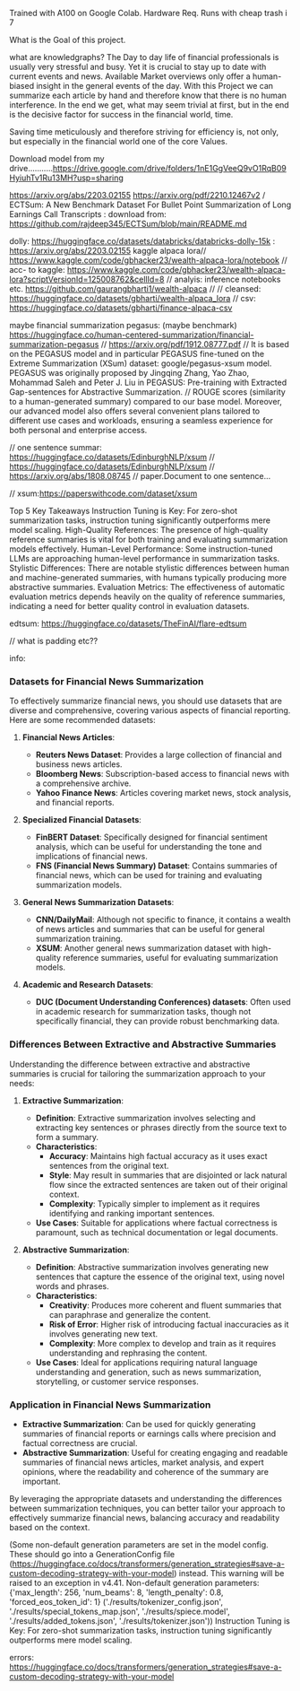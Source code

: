 
Trained with A100 on Google Colab.
Hardware Req.
Runs with cheap trash i 7


What is the Goal of this project.




 what are knowledgraphs?
The Day to day life of financial professionals is usually very stressful and busy. Yet it is crucial to stay up to date with current events and news. Available Market overviews only offer a human-biased insight in the general events of the day. With this Project we can summarize each article by hand and therefore know that there is no human interference. In the end we get, what may seem trivial at first, but in the end is the decisive factor for success in the financial world, time.

Saving time meticulously and therefore striving for efficiency is, not only, but especially in the financial world one of the core Values.

Download model from my drive...........https://drive.google.com/drive/folders/1nE1GgVeeQ9vO1RqB09HyiuhTv1Ru13MH?usp=sharing

https://arxiv.org/abs/2203.02155
https://arxiv.org/pdf/2210.12467v2 / ECTSum: A New Benchmark Dataset For Bullet Point Summarization of
Long Earnings Call Transcripts : download from: https://github.com/rajdeep345/ECTSum/blob/main/README.md


dolly: https://huggingface.co/datasets/databricks/databricks-dolly-15k : https://arxiv.org/abs/2203.02155
kaggle alpaca lora// https://www.kaggle.com/code/gbhacker23/wealth-alpaca-lora/notebook // acc- to kaggle: https://www.kaggle.com/code/gbhacker23/wealth-alpaca-lora?scriptVersionId=125008762&cellId=8 // analyis: inference notebooks etc. https://github.com/gaurangbharti1/wealth-alpaca // // cleansed: https://huggingface.co/datasets/gbharti/wealth-alpaca_lora   // csv: https://huggingface.co/datasets/gbharti/finance-alpaca-csv


maybe financial summarization pegasus: (maybe benchmark) https://huggingface.co/human-centered-summarization/financial-summarization-pegasus // https://arxiv.org/pdf/1912.08777.pdf // It is based on the PEGASUS model and in particular PEGASUS fine-tuned on the Extreme Summarization (XSum) dataset: google/pegasus-xsum model. PEGASUS was originally proposed by Jingqing Zhang, Yao Zhao, Mohammad Saleh and Peter J. Liu in PEGASUS: Pre-training with Extracted Gap-sentences for Abstractive Summarization. //  ROUGE scores (similarity to a human-generated summary) compared to our base model. Moreover, our advanced model also offers several convenient plans tailored to different use cases and workloads, ensuring a seamless experience for both personal and enterprise access.

// one sentence summar: https://huggingface.co/datasets/EdinburghNLP/xsum // https://huggingface.co/datasets/EdinburghNLP/xsum // https://arxiv.org/abs/1808.08745 // paper.Document to one sentence...

// xsum:https://paperswithcode.com/dataset/xsum



Top 5 Key Takeaways
Instruction Tuning is Key: For zero-shot summarization tasks, instruction tuning significantly outperforms mere model scaling.
High-Quality References: The presence of high-quality reference summaries is vital for both training and evaluating summarization models effectively.
Human-Level Performance: Some instruction-tuned LLMs are approaching human-level performance in summarization tasks.
Stylistic Differences: There are notable stylistic differences between human and machine-generated summaries, with humans typically producing more abstractive summaries.
Evaluation Metrics: The effectiveness of automatic evaluation metrics depends heavily on the quality of reference summaries, indicating a need for better quality control in evaluation datasets.

edtsum: https://huggingface.co/datasets/TheFinAI/flare-edtsum


// what is padding etc??


info: 
### Datasets for Financial News Summarization

To effectively summarize financial news, you should use datasets that are diverse and comprehensive, covering various aspects of financial reporting. Here are some recommended datasets:

1. **Financial News Articles**:
   - **Reuters News Dataset**: Provides a large collection of financial and business news articles.
   - **Bloomberg News**: Subscription-based access to financial news with a comprehensive archive.
   - **Yahoo Finance News**: Articles covering market news, stock analysis, and financial reports.
   
2. **Specialized Financial Datasets**:
   - **FinBERT Dataset**: Specifically designed for financial sentiment analysis, which can be useful for understanding the tone and implications of financial news.
   - **FNS (Financial News Summary) Dataset**: Contains summaries of financial news, which can be used for training and evaluating summarization models.
   
3. **General News Summarization Datasets**:
   - **CNN/DailyMail**: Although not specific to finance, it contains a wealth of news articles and summaries that can be useful for general summarization training.
   - **XSUM**: Another general news summarization dataset with high-quality reference summaries, useful for evaluating summarization models.

4. **Academic and Research Datasets**:
   - **DUC (Document Understanding Conferences) datasets**: Often used in academic research for summarization tasks, though not specifically financial, they can provide robust benchmarking data.

### Differences Between Extractive and Abstractive Summaries

Understanding the difference between extractive and abstractive summaries is crucial for tailoring the summarization approach to your needs:

1. **Extractive Summarization**:
   - **Definition**: Extractive summarization involves selecting and extracting key sentences or phrases directly from the source text to form a summary.
   - **Characteristics**:
     - **Accuracy**: Maintains high factual accuracy as it uses exact sentences from the original text.
     - **Style**: May result in summaries that are disjointed or lack natural flow since the extracted sentences are taken out of their original context.
     - **Complexity**: Typically simpler to implement as it requires identifying and ranking important sentences.
   - **Use Cases**: Suitable for applications where factual correctness is paramount, such as technical documentation or legal documents.
   
2. **Abstractive Summarization**:
   - **Definition**: Abstractive summarization involves generating new sentences that capture the essence of the original text, using novel words and phrases.
   - **Characteristics**:
     - **Creativity**: Produces more coherent and fluent summaries that can paraphrase and generalize the content.
     - **Risk of Error**: Higher risk of introducing factual inaccuracies as it involves generating new text.
     - **Complexity**: More complex to develop and train as it requires understanding and rephrasing the content.
   - **Use Cases**: Ideal for applications requiring natural language understanding and generation, such as news summarization, storytelling, or customer service responses.

### Application in Financial News Summarization

- **Extractive Summarization**: Can be used for quickly generating summaries of financial reports or earnings calls where precision and factual correctness are crucial.
- **Abstractive Summarization**: Useful for creating engaging and readable summaries of financial news articles, market analysis, and expert opinions, where the readability and coherence of the summary are important.

By leveraging the appropriate datasets and understanding the differences between summarization techniques, you can better tailor your approach to effectively summarize financial news, balancing accuracy and readability based on the context.


(Some non-default generation parameters are set in the model config. These should go into a GenerationConfig file (https://huggingface.co/docs/transformers/generation_strategies#save-a-custom-decoding-strategy-with-your-model) instead. This warning will be raised to an exception in v4.41.
Non-default generation parameters: {'max_length': 256, 'num_beams': 8, 'length_penalty': 0.8, 'forced_eos_token_id': 1}
('./results/tokenizer_config.json',
 './results/special_tokens_map.json',
 './results/spiece.model',
 './results/added_tokens.json',
 './results/tokenizer.json'))
Instruction Tuning is Key: For zero-shot summarization tasks, instruction tuning significantly outperforms mere model scaling.

errors: https://huggingface.co/docs/transformers/generation_strategies#save-a-custom-decoding-strategy-with-your-model